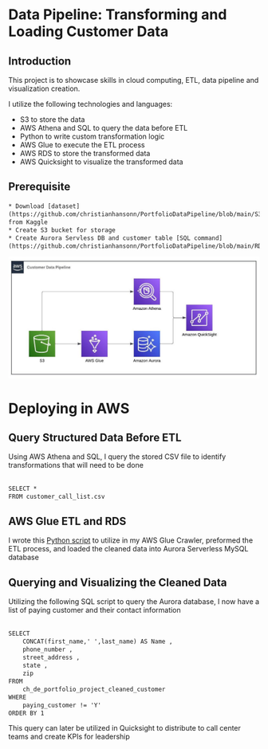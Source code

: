 # Data Pipeline: Transforming and Loading Customer Data

## Introduction

This project is to showcase skills in cloud computing, ETL, data pipeline and visualization creation. 

I utilize the following technologies and languages:


- S3 to store the data 
- AWS Athena and SQL to query the data before ETL 
- Python to write custom transformation logic 
- AWS Glue to execute the ETL process 
- AWS RDS to store the transformed data 
- AWS Quicksight to visualize the transformed data 



## Prerequisite

    * Download [dataset](https://github.com/christianhansonn/PortfolioDataPipeline/blob/main/S3/customer_call_list.csv) from Kaggle 
    * Create S3 bucket for storage 
    * Create Aurora Servless DB and customer table [SQL command](https://github.com/christianhansonn/PortfolioDataPipeline/blob/main/RDS/create_table.sql)


![Data Pipeline Flow Chart](https://github.com/christianhansonn/PortfolioDataPipeline/blob/main/static/Portfolio%20Project%20Pipeline.jpeg)

# Deploying in AWS

## Query Structured Data Before ETL

Using AWS Athena and SQL, I query the stored CSV file to identify transformations that will need to be done

```

SELECT *
FROM customer_call_list.csv

```


## AWS Glue ETL and RDS

I wrote this [Python script](https://github.com/christianhansonn/PortfolioDataPipeline/blob/main/Glue/clean.ipynb) to utilize in my AWS Glue Crawler, preformed the ETL process, and loaded the cleaned data into Aurora Serverless MySQL database

## Querying and Visualizing the Cleaned Data

Utilizing the following SQL script to query the Aurora database, I now have a list of paying customer and their contact information

```

SELECT
    CONCAT(first_name,' ',last_name) AS Name ,
    phone_number ,
    street_address ,
    state ,
    zip
FROM
    ch_de_portfolio_project_cleaned_customer
WHERE
    paying_customer != 'Y'
ORDER BY 1

```

This query can later be utilized in Quicksight to distribute to call center teams and create KPIs for leadership
